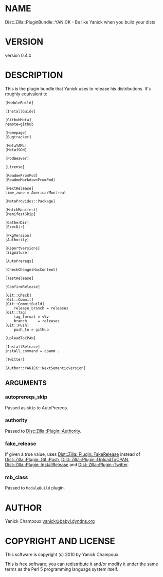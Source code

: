 # NAME

Dist::Zilla::PluginBundle::YANICK - Be like Yanick when you build your dists

# VERSION

version 0.4.0

# DESCRIPTION

This is the plugin bundle that Yanick uses to release
his distributions. It's roughly equivalent to

    [ModuleBuild]

    [InstallGuide]

    [GithubMeta]
    remote=github

    [Homepage]
    [Bugtracker]

    [MetaYAML]
    [MetaJSON]

    [PodWeaver]

    [License]

    [ReadmeFromPod]
    [ReadmeMarkdownFromPod]

    [NextRelease]
    time_zone = America/Montreal

    [MetaProvides::Package]

    [MatchManifest]
    [ManifestSkip]

    [GatherDir]
    [ExecDir]

    [PkgVersion]
    [Authority]

    [ReportVersions]
    [Signature]

    [AutoPrereqs]

    [CheckChangesHasContent]

    [TestRelease]

    [ConfirmRelease]

    [Git::Check]
    [Git::Commit]
    [Git::CommitBuild]
        release_branch = releases
    [Git::Tag]
        tag_format = v%v
        branch     = releases
    [Git::Push]
        push_to = github

    [UploadToCPAN]

    [InstallRelease]
    install_command = cpanm .

    [Twitter]

    [Author::YANICK::NextSemanticVersion]

## ARGUMENTS

### autoprereqs_skip

Passed as `skip` to AutoPrereqs.

### authority

Passed to [Dist::Zilla::Plugin::Authority](http://search.cpan.org/perldoc?Dist::Zilla::Plugin::Authority).

### fake_release

If given a true value, uses [Dist::Zilla::Plugin::FakeRelease](http://search.cpan.org/perldoc?Dist::Zilla::Plugin::FakeRelease)
instead of 
[Dist::Zilla::Plugin::Git::Push](http://search.cpan.org/perldoc?Dist::Zilla::Plugin::Git::Push),
[Dist::Zilla::Plugin::UploadToCPAN](http://search.cpan.org/perldoc?Dist::Zilla::Plugin::UploadToCPAN),
[Dist::Zilla::Plugin::InstallRelease](http://search.cpan.org/perldoc?Dist::Zilla::Plugin::InstallRelease) and
[Dist::Zilla::Plugin::Twitter](http://search.cpan.org/perldoc?Dist::Zilla::Plugin::Twitter).

### mb_class

Passed to `ModuleBuild` plugin.

# AUTHOR

Yanick Champoux <yanick@babyl.dyndns.org>

# COPYRIGHT AND LICENSE

This software is copyright (c) 2010 by Yanick Champoux.

This is free software; you can redistribute it and/or modify it under
the same terms as the Perl 5 programming language system itself.